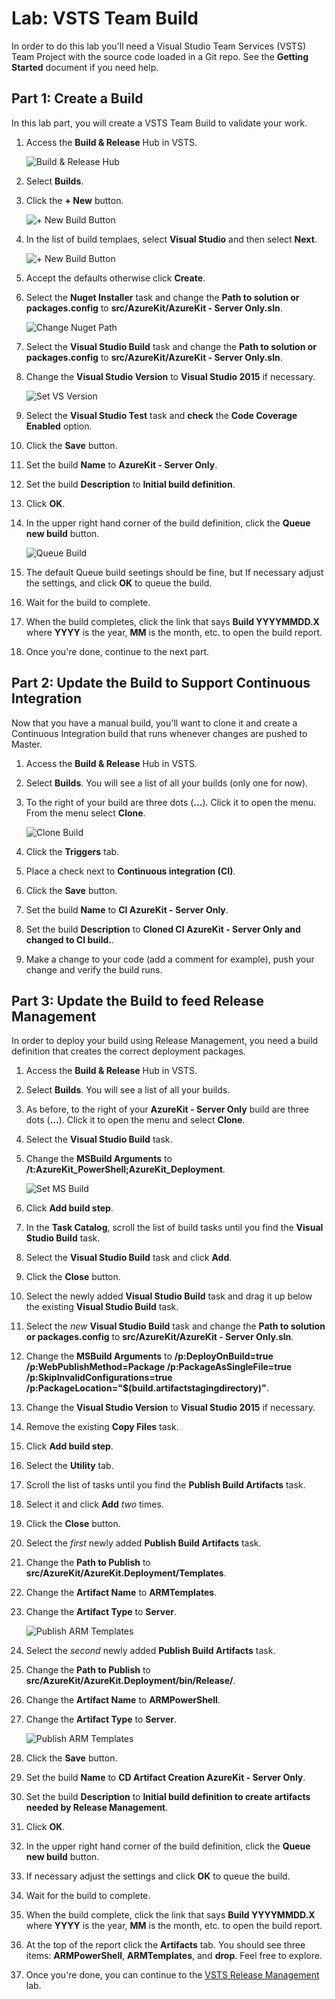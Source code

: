 # Lab: VSTS Team Build

In order to do this lab you'll need a Visual Studio Team Services (VSTS) Team Project with the source code loaded in a Git repo. See the **Getting Started** document if you need help. 

## Part 1: Create a Build

In this lab part, you will create a VSTS Team Build to validate your work.

1.	Access the **Build & Release** Hub in VSTS.

    ![Build & Release Hub](media/build-and-release-hub.png)

1.	Select **Builds**.

1.  Click the **+ New** button.

    ![+ New Build Button](media/new-build-button.png)

1.	In the list of build templaes, select **Visual Studio** and then select **Next**.

    ![+ New Build Button](media/create-new-build-defintion.png)

1.	Accept the defaults otherwise click **Create**.

1.	Select the **Nuget Installer** task and change the **Path to solution or packages.config** to **src/AzureKit/AzureKit - Server Only.sln**.

    ![Change Nuget Path](media/change-nuget-path.png)

1.	Select the **Visual Studio Build** task and change the **Path to solution or packages.config** to **src/AzureKit/AzureKit - Server Only.sln**.

1.	Change the **Visual Studio Version** to **Visual Studio 2015** if necessary.

    ![Set VS Version](media/set-vs2015-version.png)

1.	Select the **Visual Studio Test** task and **check** the **Code Coverage Enabled** option.

1.	Click the **Save** button.

1.	Set the build **Name** to **AzureKit - Server Only**.
	
1.	Set the build **Description** to **Initial build definition**.
	
1.	Click **OK**.

1.	In the upper right hand corner of the build definition, click the **Queue new build** button.

    ![Queue Build](media/queue-build.png)

1.	The default Queue build seetings should be fine, but If necessary adjust the settings, and click **OK** to queue the build.
	
1.	Wait for the build to complete. 

1.	When the build completes, click the link that says **Build YYYYMMDD.X** where **YYYY** is the year, **MM** is the month, etc. to open the build report.

1.	Once you're done, continue to the next part.

## Part 2: Update the Build to Support Continuous Integration

Now that you have a manual build, you'll want to clone it and create a Continuous Integration build that runs whenever changes are pushed to Master.

1.	Access the **Build & Release** Hub in VSTS.

1.	Select **Builds**. You will see a list of all your builds (only one for now).
	
1.	To the right of your build are three dots (**...**). Click it to open the menu. From the menu select **Clone**.

    ![Clone Build](media/clone-build.png)
	
1.	Click the **Triggers** tab.
	
1.	Place a check next to **Continuous integration (CI)**. 

1.	Click the **Save** button.

1.	Set the build **Name** to **CI AzureKit - Server Only**.
	
1.	Set the build **Description** to **Cloned CI AzureKit - Server Only and changed to CI build.**.
	
1.	Make a change to your code (add a comment for example), push your change and verify the build runs.

## Part 3: Update the Build to feed Release Management

In order to deploy your build using Release Management, you need a build definition that creates the correct deployment packages.

1.  Access the **Build & Release** Hub in VSTS.

1.	Select **Builds**. You will see a list of all your builds.
	
1.	As before, to the right of your **AzureKit - Server Only** build are three dots (**...**). Click it to open the menu and select **Clone**.
	
1.	Select the **Visual Studio Build** task.

1.	Change the **MSBuild Arguments** to **/t:AzureKit_PowerShell;AzureKit_Deployment**.

    ![Set MS Build](media/ms-build-args.png)

1.	Click **Add build step**.

1.  In the **Task Catalog**, scroll the list of build tasks until you find the **Visual Studio Build** task. 

1.	Select the **Visual Studio Build** task and click **Add**.

1.	Click the **Close** button.

1.	Select the newly added **Visual Studio Build** task and drag it up below the existing **Visual Studio Build** task.

1.	Select the *new* **Visual Studio Build** task and change the **Path to solution or packages.config** to **src/AzureKit/AzureKit - Server Only.sln**.

1.	Change the **MSBuild Arguments** to **/p:DeployOnBuild=true /p:WebPublishMethod=Package /p:PackageAsSingleFile=true /p:SkipInvalidConfigurations=true /p:PackageLocation="$(build.artifactstagingdirectory)"**.
	
1.	Change the **Visual Studio Version** to **Visual Studio 2015** if necessary.
	
1.	Remove the existing **Copy Files** task.
	
1.	Click **Add build step**.

1.	Select the **Utility** tab.

1.  Scroll the list of tasks until you find the **Publish Build Artifacts** task. 

1.	Select it and click **Add** *two* times.

1.	Click the **Close** button.

1.	Select the *first* newly added **Publish Build Artifacts** task.
	
1.	Change the **Path to Publish** to **src/AzureKit/AzureKit.Deployment/Templates**.

1.	Change the **Artifact Name** to **ARMTemplates**.

1.	Change the **Artifact Type** to **Server**.

    ![Publish ARM Templates](media/publish-arm-templates.png)
	
1.	Select the *second* newly added **Publish Build Artifacts** task.
	
1.	Change the **Path to Publish** to **src/AzureKit/AzureKit.Deployment/bin/Release/**.

1.	Change the **Artifact Name** to **ARMPowerShell**.

1.	Change the **Artifact Type** to **Server**.

    ![Publish ARM Templates](media/publish-arm-templates2.png)

1.	Click the **Save** button.

1.	Set the build **Name** to **CD Artifact Creation AzureKit - Server Only**.
	
1.	Set the build **Description** to **Initial build definition to create artifacts needed by Release Management**.
	
1.	Click **OK**.

1.	In the upper right hand corner of the build definition, click the **Queue new build** button.
	
1.	If necessary adjust the settings and click **OK** to queue the build.
	
1.	Wait for the build to complete. 

1.	When the build complete, click the link that says **Build YYYYMMDD.X** where **YYYY** is the year, **MM** is the month, etc. to open the build report.

1.	At the top of the report click the **Artifacts** tab. You should see three items: **ARMPowerShell**, **ARMTemplates**, and **drop**. Feel free to explore.

1.	Once you're done, you can continue to the [VSTS Release Management](Lab12-VSTS-ReleaseManagement.md) lab.